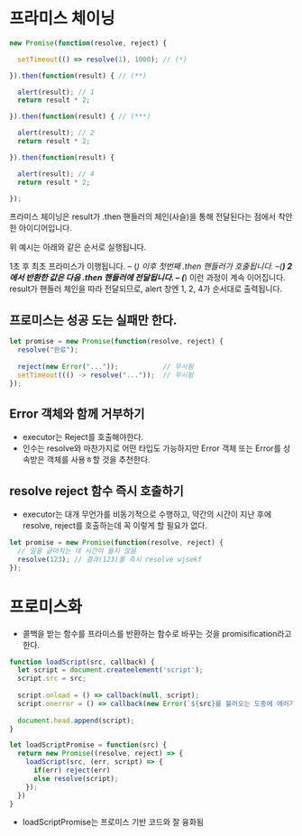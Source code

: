 # 프라미스 체이닝
```javascript
new Promise(function(resolve, reject) {

  setTimeout(() => resolve(1), 1000); // (*)

}).then(function(result) { // (**)

  alert(result); // 1
  return result * 2;

}).then(function(result) { // (***)

  alert(result); // 2
  return result * 2;

}).then(function(result) {

  alert(result); // 4
  return result * 2;

});
```
프라미스 체이닝은 result가 .then 핸들러의 체인(사슬)을 통해 전달된다는 점에서 착안한 아이디어입니다.

위 예시는 아래와 같은 순서로 실행됩니다.

1초 후 최초 프라미스가 이행됩니다. – (*)
이후 첫번째 .then 핸들러가 호출됩니다. –(**)
2에서 반환한 값은 다음 .then 핸들러에 전달됩니다. – (***)
이런 과정이 계속 이어집니다.
result가 핸들러 체인을 따라 전달되므로, alert 창엔 1, 2, 4가 순서대로 출력됩니다.

## 프로미스는 성공 도는 실패만 한다.

```javascript
let promise = new Promise(function(resolve, reject) {
  resolve("완료");
  
  reject(new Error("..."));           // 무시됨
  setTimeout((() -> resolve("..."));  // 무시됨
});
```

## Error 객체와 함께 거부하기
- executor는 Reject를 호출해야한다.
- 인수는 resolve와 마찬가지로 어떤 타입도 가능하지만 Error 객체 또는 Error를 상속받은 객체를 사용ㅎ할 것을 추천한다.

## resolve reject 함수 즉시 호출하기
- executor는 대개 무언가를 비동기적으로 수행하고, 약간의 시간이 지난 후에 resolve, reject를 호출하는데 꼭 이렇게 할 필요가 없다.
```javascript
let promise = new Promise(function(resolve, reject) {
  // 일을 긑마치는 데 시간이 들지 않음
  resolve(123); // 결과(123)를 즉시 resolve wjsekf
});
```


# 프로미스화
- 콜백을 받는 함수를 프라미스를 반환하는 함수로 바꾸는 것을 promisification라고 한다.
```javascript
function loadScript(src, callback) {
  let script = document.createelement('script');
  script.src = src;
  
  script.onload = () => callback(null, script);
  script.onerror = () => callback(new Error(`${src}를 불러오는 도중에 에러가 발생함`));
  
  document.head.append(script);
}
```

```javascript
let loadScriptPromise = function(src) {
  return new Promise((resolve, reject) => {
    loadScript(src, (err, script) => {
      if(err) reject(err)
      else resolve(script);
    });
  })
}
```
- loadScriptPromise는 프로미스 기반 코드와 잘 융화됨




